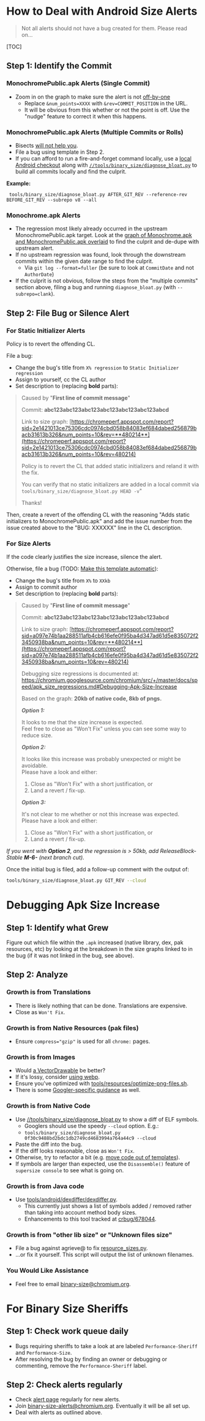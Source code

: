 # How to Deal with Android Size Alerts

 >
 > Not all alerts should not have a bug created for them. Please read on...
 >

[TOC]

## Step 1: Identify the Commit

### MonochromePublic.apk Alerts (Single Commit)

 * Zoom in on the graph to make sure the alert is not
   [off-by-one](https://github.com/catapult-project/catapult/issues/3444)
   * Replace `&num_points=XXXX` with `&rev=COMMIT_POSITION` in the URL.
   * It will be obvious from this whether or not the point is off. Use the
     "nudge" feature to correct it when this happens.

### MonochromePublic.apk Alerts (Multiple Commits or Rolls)

 * Bisects [will not help you](https://bugs.chromium.org/p/chromium/issues/detail?id=678338).
 * File a bug using template in Step 2.
 * If you can afford to run a fire-and-forget command locally, use a
   [local Android checkout](https://chromium.googlesource.com/chromium/src/+/master/docs/android_build_instructions.md)
   along with [`//tools/binary_size/diagnose_bloat.py`](https://chromium.googlesource.com/chromium/src/+/master/tools/binary_size/README.md)
   to build all commits locally and find the culprit.

**Example:**

     tools/binary_size/diagnose_bloat.py AFTER_GIT_REV --reference-rev BEFORE_GIT_REV --subrepo v8 --all

### Monochrome.apk Alerts

 * The regression most likely already occurred in the upstream
   MonochromePublic.apk target. Look at the
   [graph of Monochrome.apk and MonochromePublic.apk overlaid](https://chromeperf.appspot.com/report?sid=cfc29eed1238fd38fb5e6cf83bdba6c619be621b606e03e5dfc2e99db14c418b&num_points=1500)
   to find the culprit and de-dupe with upstream alert.
 * If no upstream regression was found, look through the downstream commits
   within the given date range to find the culprit.
    * Via `git log --format=fuller` (be sure to look at `CommitDate` and not
      `AuthorDate`)
 * If the culprit is not obvious, follow the steps from the "multiple commits"
   section above, filing a bug and running `diagnose_bloat.py`
   (with `--subrepo=clank`).

## Step 2: File Bug or Silence Alert

### For Static Initializer Alerts

Policy is to revert the offending CL.

File a bug:

 * Change the bug's title from `X% regression` to `Static Initializer regression`
 * Assign to yourself, cc the CL author
 * Set description to (replacing **bold** parts):

> Caused by "**First line of commit message**"
>
> Commit: **abc123abc123abc123abc123abc123abc123abcd**
>
> Link to size graph:
> [https://chromeperf.appspot.com/report?sid=2e1421013ce75306cdc0974cbd058b84083ef684dabed256879bacb31613b326&num_points=10&rev=**480214**](https://chromeperf.appspot.com/report?sid=2e1421013ce75306cdc0974cbd058b84083ef684dabed256879bacb31613b326&num_points=10&rev=480214)
>
> Policy is to revert the CL that added static initializers and reland it with
> the fix.
>
> You can verify that no static initializers are added in a local commit via
> `tools/binary_size/diagnose_bloat.py HEAD -v`"
>
> Thanks!

Then, create a revert of the offending CL with the reasoning "Adds static
initializers to MonochromePublic.apk" and add the issue number from the issue
created above to the "BUG: XXXXXX" line in the CL description.

### For Size Alerts

If the code clearly justifies the size increase, silence the alert.

Otherwise, file a bug (TODO: [Make this template automatic](https://github.com/catapult-project/catapult/issues/3150)):

 * Change the bug's title from `X%` to `XXkb`
 * Assign to commit author
 * Set description to (replacing **bold** parts):

> Caused by "**First line of commit message**"
>
> Commit: **abc123abc123abc123abc123abc123abc123abcd**
>
> Link to size graph:
> [https://chromeperf.appspot.com/report?sid=a097e74b1aa288511afb4cb616efe0f95ba4d347ad61d5e835072f23450938ba&num_points=10&rev=**480214**](https://chromeperf.appspot.com/report?sid=a097e74b1aa288511afb4cb616efe0f95ba4d347ad61d5e835072f23450938ba&num_points=10&rev=480214)
>
> Debugging size regressions is documented at:
> https://chromium.googlesource.com/chromium/src/+/master/docs/speed/apk_size_regressions.md#Debugging-Apk-Size-Increase
>
> Based on the graph: **20kb of native code, 8kb of pngs.**
>
> _**Option 1:**_
>
> It looks to me that the size increase is expected.<br>
> Feel free to close as "Won't Fix" unless you can see some way to reduce size.
>
> _**Option 2:**_
>
> It looks like this increase was probably unexpected or might be avoidable.<br>
> Please have a look and either:
>
> 1. Close as "Won't Fix" with a short justification, or
> 2. Land a revert / fix-up.
>
> _**Option 3:**_
>
> It's not clear to me whether or not this increase was expected.<br>
> Please have a look and either:
>
> 1. Close as "Won't Fix" with a short justification, or
> 2. Land a revert / fix-up.

*If you went with **Option 2**, and the regression is > 50kb, add
ReleaseBlock-Stable **M-6-** (next branch cut).*

Once the initial bug is filed, add a follow-up comment with the output of:

``` sh
tools/binary_size/diagnose_bloat.py GIT_REV --cloud
```

# Debugging Apk Size Increase

## Step 1: Identify what Grew

Figure out which file within the `.apk` increased (native library, dex, pak
resources, etc) by looking at the breakdown in the size graphs linked to in the
bug (if it was not linked in the bug, see above).

## Step 2: Analyze

### Growth is from Translations

 * There is likely nothing that can be done. Translations are expensive.
 * Close as `Won't Fix`.

### Growth is from Native Resources (pak files)

 * Ensure `compress="gzip"` is used for all `chrome:` pages.

### Growth is from Images

  * Would [a VectorDrawable](https://codereview.chromium.org/2857893003/) be better?
  * If it's lossy, consider [using webp](https://codereview.chromium.org/2615243002/).
  * Ensure you've optimized with
    [tools/resources/optimize-png-files.sh](https://cs.chromium.org/chromium/src/tools/resources/optimize-png-files.sh).
  * There is some [Googler-specific guidance](https://goto.google.com/clank/engineering/best-practices/adding-image-assets) as well.

### Growth is from Native Code

 * Use [//tools/binary_size/diagnose_bloat.py](https://chromium.googlesource.com/chromium/src/+/master/tools/binary_size/README.md)
to show a diff of ELF symbols.
   * Googlers should use the speedy `--cloud` option. E.g.:
   * `tools/binary_size/diagnose_bloat.py 0f30c9488bd2bdc1db2749cd4683994a764a44c9 --cloud`
 * Paste the diff into the bug.
 * If the diff looks reasonable, close as `Won't Fix`.
 * Otherwise, try to refactor a bit (e.g.
 [move code out of templates](https://bugs.chromium.org/p/chromium/issues/detail?id=716393)).
 * If symbols are larger than expected, use the `Disassemble()` feature of `supersize console` to see what is going on.

### Growth is from Java code

 * Use [tools/android/dexdiffer/dexdiffer.py](https://cs.chromium.org/chromium/src/tools/android/dexdiffer/dexdiffer.py).
    * This currently just shows a list of symbols added / removed rather than
      taking into account method body sizes.
    * Enhancements to this tool tracked at
      [crbug/678044](https://bugs.chromium.org/p/chromium/issues/detail?id=678044).

### Growth is from "other lib size" or "Unknown files size"

 * File a bug against agrieve@ to fix
   [resource_sizes.py](https://cs.chromium.org/chromium/src/build/android/resource_sizes.py).
 * ...or fix it yourself. This script will output the list of unknown filenames.

### You Would Like Assistance

 * Feel free to email [binary-size@chromium.org](https://groups.google.com/a/chromium.org/forum/#!forum/binary-size).

# For Binary Size Sheriffs

## Step 1: Check work queue daily

 * Bugs requiring sheriffs to take a look at are labeled `Performance-Sheriff` and `Performance-Size`.
 * After resolving the bug by finding an owner or debugging or commenting, remove the `Performance-Sheriff` label.

## Step 2: Check alerts regularly

 * Check [alert page](https://chromeperf.appspot.com/alerts?sheriff=Binary%20Size%20Sheriff) regularly for new alerts.
 * Join [binary-size-alerts@chromium.org](https://groups.google.com/a/chromium.org/forum/#!forum/binary-size-alerts). Eventually it will be all set up.
 * Deal with alerts as outlined above.
